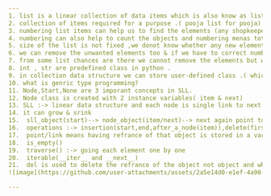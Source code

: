 ```yaml
---
1. list is a linear collection of data items which is also know as list items .
2. collection of items required for a purpose .( pooja list for pooja).
3. numbering list items can help us to find the elements (any shopkeeper can say items 13 is not with us currently) .
4. numbering can also help to count the objects and numbering menas total no of elements present in the listbook .
5. size of the list is not fixed ,we donot know whether any new element can be added or not so size is not restricted .
6. we can remove the unwanted elements too & if we have to correct number so all elements right to that element should be adjusted .
7. from some list chances are there we cannot remove the elements but we can add the elements .
8. int , str are predefined class in python .
9. in collection data structure we can store user-defined class .( which can handle multiple properties related to a particular object) .
10. what is genric type programming?
11. Node,Start,None are 3 imporant concepts in SLL.
12. Node class is created with 2 instance variables( item & next)
13. SLL :-> linear data structure and each node is single link to next node
14. it can grow & srink
15.  sll_object(start)--> node_object(item/next)--> next again point to the --> node_object--> last next referrs to the None
16.  operations :-> insertion(start,end,after_a_node(item)),delete(first,last,particular node). for inserting element after a node we have to first search the element and then we have to add after/before it
17.  point/link means having refrance of that object is stored in a variable and if no ref name tag is pointing to that object then it is eligible for garbage collection
18.  is_empty()
19.  traverse() :-> going each element one by one
20.  iterable(__iter__ and __next__)
21.  del is used to delete the refrance of the object not object and when ref count is 0 , the object becomes eligibale for the garbage collection.
![image](https://github.com/user-attachments/assets/2a5e14d0-e1ef-4a90-b55b-2c30fef2ba27)

---
```

